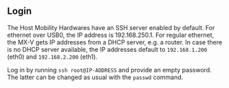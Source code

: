 ## Login

The Host Mobility Hardwares have an SSH server enabled by default. For ethernet over USB0,
the IP address is 192.168.250.1. For regular ethernet, the MX-V gets
IP addresses from a DHCP server, e.g. a router.  In case there is no
DHCP server available, the IP addresses default to `192.168.1.200`
(eth0) and `192.168.2.200` (eth1).

Log in by running `ssh root@IP-ADDRESS` and provide an empty
password.  The latter can be changed as usual with the `passwd` command.

